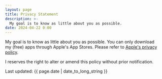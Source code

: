 ```yaml
---
layout: page
title: Privacy Statement
description: >-
  My goal is to know as little about you as possible.
date: 2024-04-22 0:00
---
```


My goal is to know as little about you as possible. You can only download my (free) apps through Apple's App Stores. Please refer to [Apple's privacy policy](https://www.apple.com/leval/privacy/en-ww).

I reserves the right to alter or amend this policy without prior notification.

Last updated: {{ page.date | date_to_long_string }}
